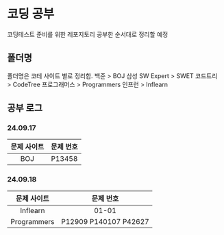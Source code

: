 # 코딩 공부
코딩테스트 준비를 위한 레포지토리
공부한 순서대로 정리할 예정

## 폴더명
폴더명은 코테 사이트 별로 정리함.
백준 > BOJ
삼성 SW Expert > SWET
코드트리 > CodeTree
프로그래머스 > Programmers
인프런 > Inflearn

## 공부 로그
### 24.09.17
| 문제 사이트 | 문제 번호 |
| :---: | :---: |
| BOJ | P13458 |

### 24.09.18
| 문제 사이트 | 문제 번호 |
| :---: | :---: |
| Inflearn | 01-01 |
| Programmers | P12909 P140107 P42627 |
